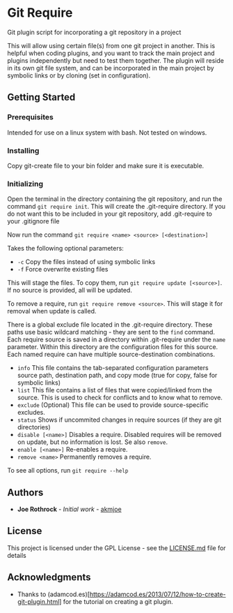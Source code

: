 # Git Require

Git plugin script for incorporating a git repository in a project

This will allow using certain file(s) from one git project in another. This is helpful when coding plugins, and you want to track the main project and plugins independently but need to test them together.
The plugin will reside in its own git file system, and can be incorporated in the main project by symbolic links or by cloning (set in configuration).


## Getting Started

### Prerequisites

Intended for use on a linux system with bash. Not tested on windows.

### Installing

Copy git-create file to your bin folder and make sure it is executable.

### Initializing

Open the terminal in the directory containing the git repository,
and run the command `git require init`.
This will create the .git-require directory. If you do not want this to be included in your git repository, add .git-require to your .gitignore file

Now run the command `git require <name> <source> [<destination>]`

Takes the following optional parameters:
* `-c` Copy the files instead of using symbolic links
* `-f` Force overwrite existing files

This will stage the files. To copy them, run `git require update [<source>]`. If no source is provided, all will be updated.

To remove a require, run `git require remove <source>`. This will stage it for removal when update is called.

There is a global exclude file located in the .git-require directory. These paths use basic wildcard matching - they are sent to the `find` command.
Each require source is saved in a directory within .git-require under the `name` parameter. Within this directory are the configuration files for this source.
Each named require can have multiple source-destination combinations.

* `info` This file contains the tab-separated configuration parameters source path, destination path, and copy mode (true for copy, false for symbolic links)
* `list` This file contains a list of files that were copied/linked from the source. This is used to check for conflicts and to know what to remove.
* `exclude` (Optional) This file can be used to provide source-specific excludes.
* `status` Shows if uncommited changes in require sources (if they are git directories)
* `disable [<name>]` Disables a require. Disabled requires will be removed on update, but no information is lost. Se also `remove`. 
* `enable [<name>]` Re-enables a require.
* `remove <name>` Permanently removes a require.

To see all options, run `git require --help`

## Authors

* **Joe Rothrock** - *Initial work* - [akmjoe](https://github.com/akmjoe)


## License

This project is licensed under the GPL License - see the [LICENSE.md](LICENSE.md) file for details

## Acknowledgments

* Thanks to (adamcod.es)[https://adamcod.es/2013/07/12/how-to-create-git-plugin.html] for the tutorial on creating a git plugin.

